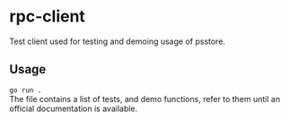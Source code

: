# rpc-client
Test client used for testing and demoing usage of psstore.

## Usage
`go run .`  
The file contains a list of tests, and demo functions, refer to them 
until an official documentation is available.
